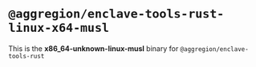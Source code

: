 # `@aggregion/enclave-tools-rust-linux-x64-musl`

This is the **x86_64-unknown-linux-musl** binary for `@aggregion/enclave-tools-rust`

